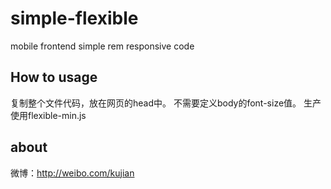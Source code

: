 # simple-flexible

mobile frontend simple rem responsive code

## How to usage

复制整个文件代码，放在网页的head中。
不需要定义body的font-size值。
生产使用flexible-min.js

## about

微博：http://weibo.com/kujian
